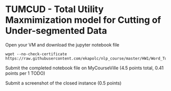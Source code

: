 # TUMCUD - Total Utility Maxmimization model for Cutting of Under-segmented Data

Open your VM and download the jupyter notebook file

```
wget --no-check-certificate https://raw.githubusercontent.com/ekapolc/nlp_course/master/HW1/Word_Tokenizer_Lab.ipynb
```

Submit the completed notebook file on MyCourseVille (4.5 points total, 0.41 points per 1 TODO)

Submit a screenshot of the closed instance (0.5 points)
